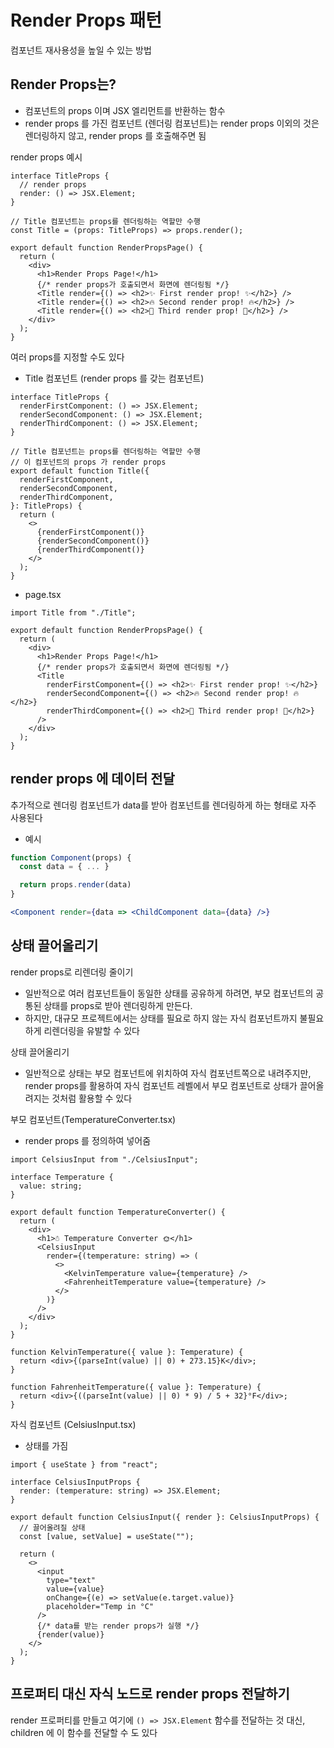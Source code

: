 # Render Props 패턴

컴포넌트 재사용성을 높일 수 있는 방법

## Render Props는?

- 컴포넌트의 props 이며 JSX 엘리먼트를 반환하는 함수
- render props 를 가진 컴포넌트 (렌더링 컴포넌트)는 render props 이외의 것은 렌더링하지 않고, render props 를 호출해주면 됨

render props 예시

```tsx
interface TitleProps {
  // render props
  render: () => JSX.Element;
}

// Title 컴포넌트는 props를 렌더링하는 역할만 수행
const Title = (props: TitleProps) => props.render();

export default function RenderPropsPage() {
  return (
    <div>
      <h1>Render Props Page!</h1>
      {/* render props가 호출되면서 화면에 렌더링됨 */}
      <Title render={() => <h2>✨ First render prop! ✨</h2>} />
      <Title render={() => <h2>🔥 Second render prop! 🔥</h2>} />
      <Title render={() => <h2>🚀 Third render prop! 🚀</h2>} />
    </div>
  );
}
```

여러 props를 지정할 수도 있다

- Title 컴포넌트 (render props 를 갖는 컴포넌트)

```tsx
interface TitleProps {
  renderFirstComponent: () => JSX.Element;
  renderSecondComponent: () => JSX.Element;
  renderThirdComponent: () => JSX.Element;
}

// Title 컴포넌트는 props를 렌더링하는 역할만 수행
// 이 컴포넌트의 props 가 render props
export default function Title({
  renderFirstComponent,
  renderSecondComponent,
  renderThirdComponent,
}: TitleProps) {
  return (
    <>
      {renderFirstComponent()}
      {renderSecondComponent()}
      {renderThirdComponent()}
    </>
  );
}
```

- page.tsx

```tsx
import Title from "./Title";

export default function RenderPropsPage() {
  return (
    <div>
      <h1>Render Props Page!</h1>
      {/* render props가 호출되면서 화면에 렌더링됨 */}
      <Title
        renderFirstComponent={() => <h2>✨ First render prop! ✨</h2>}
        renderSecondComponent={() => <h2>🔥 Second render prop! 🔥</h2>}
        renderThirdComponent={() => <h2>🚀 Third render prop! 🚀</h2>}
      />
    </div>
  );
}
```

## render props 에 데이터 전달

추가적으로 렌더링 컴포넌트가 data를 받아 컴포넌트를 렌더링하게 하는 형태로 자주 사용된다

- 예시

```jsx
function Component(props) {
  const data = { ... }

  return props.render(data)
}

<Component render={data => <ChildComponent data={data} />}
```

## 상태 끌어올리기

render props로 리렌더링 줄이기

- 일반적으로 여러 컴포넌트들이 동일한 상태를 공유하게 하려면, 부모 컴포넌트의 공통된 상태를 props로 받아 렌더링하게 만든다.
- 하지만, 대규모 프로젝트에서는 상태를 필요로 하지 않는 자식 컴포넌트까지 불필요하게 리렌더링을 유발할 수 있다

상태 끌어올리기

- 일반적으로 상태는 부모 컴포넌트에 위치하여 자식 컴포넌트쪽으로 내려주지만, render props를 활용하여 자식 컴포넌트 레벨에서 부모 컴포넌트로 상태가 끌어올려지는 것처럼 활용할 수 있다

부모 컴포넌트(TemperatureConverter.tsx)

- render props 를 정의하여 넣어줌

```tsx
import CelsiusInput from "./CelsiusInput";

interface Temperature {
  value: string;
}

export default function TemperatureConverter() {
  return (
    <div>
      <h1>☃️ Temperature Converter 🌞</h1>
      <CelsiusInput
        render={(temperature: string) => (
          <>
            <KelvinTemperature value={temperature} />
            <FahrenheitTemperature value={temperature} />
          </>
        )}
      />
    </div>
  );
}

function KelvinTemperature({ value }: Temperature) {
  return <div>{(parseInt(value) || 0) + 273.15}K</div>;
}

function FahrenheitTemperature({ value }: Temperature) {
  return <div>{((parseInt(value) || 0) * 9) / 5 + 32}°F</div>;
}
```

자식 컴포넌트 (CelsiusInput.tsx)

- 상태를 가짐

```tsx
import { useState } from "react";

interface CelsiusInputProps {
  render: (temperature: string) => JSX.Element;
}

export default function CelsiusInput({ render }: CelsiusInputProps) {
  // 끌어올려질 상태
  const [value, setValue] = useState("");

  return (
    <>
      <input
        type="text"
        value={value}
        onChange={(e) => setValue(e.target.value)}
        placeholder="Temp in °C"
      />
      {/* data를 받는 render props가 실행 */}
      {render(value)}
    </>
  );
}
```

## 프로퍼티 대신 자식 노드로 render props 전달하기

render 프로퍼티를 만들고 여기에 `() => JSX.Element` 함수를 전달하는 것 대신, children 에 이 함수를 전달할 수 도 있다
